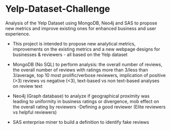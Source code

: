 # Yelp-Dataset-Challenge
Analysis of the Yelp Dataset using MongoDB, Neo4j and SAS to propose new metrics and improve existing ones for enhanced business and user experience.

- This project is intended to propose new analytical metrics, improvements on the existing metrics and a new webpage designs for businesses & reviewers - all based on the Yelp dataset  

- MongoDB (No SQL) to perform analysis: the overall number of reviews, the overall number of reviews with ratings more than 3/less than 3/average, top 10 most prolific/verbose reviewers, implication of positive (>3) reviews vs negative (<3), text-based vs non text-based analyses on review text  

- Neo4j (Graph database) to analyze if geographical proximity was leading to uniformity in business ratings or divergence, mob effect on the overall rating by reviewers  -Defining a good reviewer (Elite reviewers vs helpful reviewers) 

- SAS enterprise miner to build a definition to identify fake reviews
